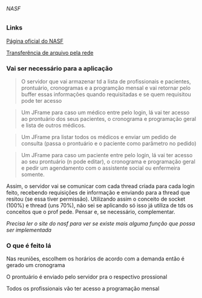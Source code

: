 ###### NASF
### Links

[Página oficial do NASF](http://dab.saude.gov.br/portaldab/ape_nasf.php)

[Transferência de arquivo pela rede](https://www.devmedia.com.br/java-socket-transferencia-de-arquivos-pela-rede/32107)


### Vai ser necessário para a aplicação

>O servidor que vai armazenar td a lista de profissionais e pacientes, prontuário, cronogramas e a programção mensal e
vai retornar pelo buffer essas informações quando requisitadas e se quem requisitou pode ter acesso

>Um JFrame para caso um médico entre pelo login, lá vai ter acesso ao prontuário dos seus pacientes, o cronograma e programação
geral e lista de outros médicos.

>Um JFrame pra listar todos os médicos e enviar um pedido de consulta (passa o prontuário e o paciente como parâmetro no pedido)

>Um JFrame para caso um paciente entre pelo login, lá vai ter acesso ao seu prontuário (n pode editar), o cronograma e programação
geral e pedir um agendamento com o assistente social ou enfermeira somente.

Assim, o servidor vai se comunicar com cada thread criada para cada login feito, recebendo requisições de informação e enviando
para a thread que resitou (se essa tiver permissão). Utilizando assim o conceito de socket (100%) e thread (uns 70%), não sei se
aplicando só isso já utiliza de tds os conceitos que o prof pede. Pensar e, se necessário, complementar.

*Precisa ler o site do nasf para ver se existe mais alguma função que possa ser implementada*

### O que é feito lá

Nas reuniões, escolhem os horários de acordo com a demanda então é gerado um cronograma

O prontuário é enviado pelo servidor pra o respectivo prossional 

Todos os profissionais vão ter acesso a programação mensal


